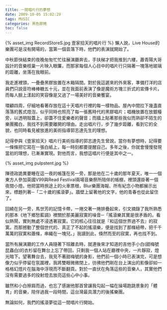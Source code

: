 ```yaml
---
title: 一間唱片行的夢想
date: 2009-10-05 15:02:29
tags: MUSIC
categories: 黑色膠捲
toc: false
---
```

{% asset_img RecordStoreS.jpg 壹家拾天的唱片行 %}
懶人說，Live House的樂團可是沒有開場的，當第一個音落下時，他們的表演就開始了。

中秋節快結束的夜晚匆匆忙忙往展演廳奔去，手扶梯才把我推到六樓，蕭青陽大哥設計的音樂枝巢一片映入眼簾，而那家每個人心目中的唱片行只隔著一塊落地玻璃的距離，坐落在我眼前。
<!-- more -->
我走進裡頭，一疊疊黑膠放置在木箱隔間。對於我這遲來的外來客，準備打洋的店員們只說音符棒棒糖五十元，並在我面前表演了像是魔術方塊三折式的宣傳卡片。而每人臉上漾起的笑容像是又過了一場美好的音樂饗宴。

環顧四周，仔細地看著存放在這十天唱片行裡的每一樣物品。屋內中間拉下幾盞直落落的舊式燈泡，似乎同時也照亮了每一張舊時代的黑膠唱片；唱機放置在放銀檯旁，以透明殼蓋上，卻蓋不住愛樂者的聲音；而牆上貼著那些我似而熟卻不陌生的樂團獨白，我找不到需要離開的理由。走出唱片行，步了幾步距離，看到它的全貌，也同時看見被放進的美術指導郭志達先生的理想。

記得參與《壹家拾天》唱片行美術指導的郭志達先生曾說，當你有夢想時，記得要一條條把它寫在一張白紙上，每一時刻都要提醒自己。多年之後，你就會慢慢發現當初的理想，已漸漸實現。對他而言，我想這唱片行便是其中之一。

{% asset_img pulpstent.jpg %}

陳德政詭異要睡在這一夜的帳篷在另一旁，那是他在二十歲的那年夏天，唯一一個東方人參加英國V99與Read Festival兩場音樂祭所陪伴的帳棚，裡頭還掛著一個夜間小燈。他把當時旅途上的火車票根，Blur樂團海報、所有紀念小物都展示出來，標題列著─「二十歲的搖滾夢」。牆壁上留著他的文字，他的青春也從此留住了。

回繞在另一旁，馬世芳的記憶卡帶，一捲交著一捲排疊起來，引文摘錄了我所熟悉的那本《地下鄉愁藍調》裡關於那美麗寂寞的噪音─「搖滾樂其實是很矛盾的。看似熱鬧，實則無處不浸透著寂寞。它的核心往往就是『和這個世界過不去』的寂寞。而那撼動了整個世代的、真正了不起的搖滾樂，便是找到了那條紐帶，把千千萬萬的寂寞和蕭條，串織在一塊兒。」我讀到此，倏然而至的寂寞，再也找不到。

當所有展演廳的工作人員隨著下班離去時，就連後來才知道的吉他手小白(甜梅號昆蟲白)的衣杉留在舞台上忘了帶回，只剩我一個人站在廳裡中央，一片靜寂，燈光暗下。望著舞台去，我見不著甜梅號的身影，他們前一個小時已表演完，可是想像力似乎停留在氛圍裡，我將雙眼微微閉上，彷彿他們剛在台上演出的影像卻如一格格幻燈片在腦海中浮現而不斷翻頁。對於一直伏在角落這些的音樂人，其實他們沒有需要過多的投射燈去放亮這些心中小事。

雖然和小白擦肩而過，也忘了感謝他那首曾讓我勾起一幅在操場跑跳景象的「體育」的音樂，陪伴過我一段時間，這台灣最具潛力的後搖樂團。

無論如何，我們的搖滾夢從這一間唱片行開始。